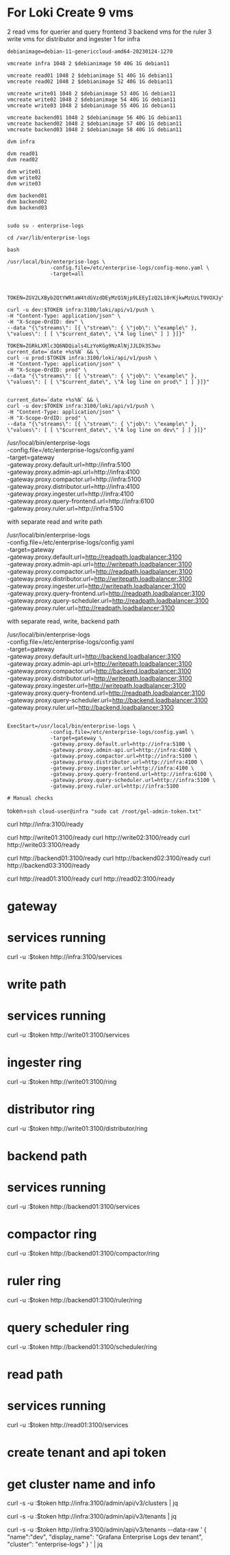 # For Loki Create 9 vms

2 read vms for querier and query frontend
3 backend vms for the ruler
3 write vms for distributor and ingester
1 for infra

```
debianimage=debian-11-genericcloud-amd64-20230124-1270

vmcreate infra 1048 2 $debianimage 50 40G 1G debian11

vmcreate read01 1048 2 $debianimage 51 40G 1G debian11
vmcreate read02 1048 2 $debianimage 52 40G 1G debian11

vmcreate write01 1048 2 $debianimage 53 40G 1G debian11
vmcreate write02 1048 2 $debianimage 54 40G 1G debian11
vmcreate write03 1048 2 $debianimage 55 40G 1G debian11

vmcreate backend01 1048 2 $debianimage 56 40G 1G debian11
vmcreate backend02 1048 2 $debianimage 57 40G 1G debian11
vmcreate backend03 1048 2 $debianimage 58 40G 1G debian11

dvm infra

dvm read01
dvm read02

dvm write01
dvm write02
dvm write03

dvm backend01
dvm backend02
dvm backend03
```




```

sudo su - enterprise-logs

cd /var/lib/enterprise-logs

bash

/usr/local/bin/enterprise-logs \
              -config.file=/etc/enterprise-logs/config-mono.yaml \
              -target=all


```



```

TOKEN=ZGV2LXByb2QtYWRtaW4tdGVzdDEyMzQ1Njp9LEEyIzQ2L10rKjkwMzUzLT9VOXJyYDA=

curl -u dev:$TOKEN infra:3100/loki/api/v1/push \
-H "Content-Type: application/json" \
-H "X-Scope-OrdID: dev" \
--data "{\"streams\": [{ \"stream\": { \"job\": \"example\" }, \"values\": [ [ \"$current_date\", \"A log line\" ] ] }]}"

TOKEN=ZGRkLXRlc3Q6NDQials4LzYoKGg9NzAlNjJJLDk3S3wu
current_date=`date +%s%N` && \
curl -u prod:$TOKEN infra:3100/loki/api/v1/push \
-H "Content-Type: application/json" \
-H "X-Scope-OrdID: prod" \
--data "{\"streams\": [{ \"stream\": { \"job\": \"example\" }, \"values\": [ [ \"$current_date\", \"A log line on prod\" ] ] }]}"


current_date=`date +%s%N` && \
curl -u dev:$TOKEN infra:3100/loki/api/v1/push \
-H "Content-Type: application/json" \
-H "X-Scope-OrdID: prod" \
--data "{\"streams\": [{ \"stream\": { \"job\": \"example\" }, \"values\": [ [ \"$current_date\", \"A log line on dev\" ] ] }]}"

```
/usr/local/bin/enterprise-logs \
              -config.file=/etc/enterprise-logs/config.yaml \
              -target=gateway \
              -gateway.proxy.default.url=http://infra:5100 \
              -gateway.proxy.admin-api.url=http://infra:4100 \
              -gateway.proxy.compactor.url=http://infra:5100 \
              -gateway.proxy.distributor.url=http://infra:4100 \
              -gateway.proxy.ingester.url=http://infra:4100 \
              -gateway.proxy.query-frontend.url=http://infra:6100 \
              -gateway.proxy.ruler.url=http://infra:5100


with separate read and write path

/usr/local/bin/enterprise-logs \
              -config.file=/etc/enterprise-logs/config.yaml \
              -target=gateway \
              -gateway.proxy.default.url=http://readpath.loadbalancer:3100 \
              -gateway.proxy.admin-api.url=http://writepath.loadbalancer:3100 \
              -gateway.proxy.compactor.url=http://readpath.loadbalancer:3100 \
              -gateway.proxy.distributor.url=http://writepath.loadbalancer:3100 \
              -gateway.proxy.ingester.url=http://writepath.loadbalancer:3100 \
              -gateway.proxy.query-frontend.url=http://readpath.loadbalancer:3100 \
              -gateway.proxy.query-scheduler.url=http://readpath.loadbalancer:3100 \
              -gateway.proxy.ruler.url=http://readpath.loadbalancer:3100


with separate read, write, backend path


/usr/local/bin/enterprise-logs \
              -config.file=/etc/enterprise-logs/config.yaml \
              -target=gateway \
              -gateway.proxy.default.url=http://backend.loadbalancer:3100 \
              -gateway.proxy.admin-api.url=http://writepath.loadbalancer:3100 \
              -gateway.proxy.compactor.url=http://backend.loadbalancer:3100 \
              -gateway.proxy.distributor.url=http://writepath.loadbalancer:3100 \
              -gateway.proxy.ingester.url=http://writepath.loadbalancer:3100 \
              -gateway.proxy.query-frontend.url=http://readpath.loadbalancer:3100 \
              -gateway.proxy.query-scheduler.url=http://backend.loadbalancer:3100 \
              -gateway.proxy.ruler.url=http://backend.loadbalancer:3100
```

ExecStart=/usr/local/bin/enterprise-logs \
              -config.file=/etc/enterprise-logs/config.yaml \
              -target=gateway \
              -gateway.proxy.default.url=http://infra:5100 \
              -gateway.proxy.admin-api.url=http://infra:4100 \
              -gateway.proxy.compactor.url=http://infra:5100 \
              -gateway.proxy.distributor.url=http://infra:4100 \
              -gateway.proxy.ingester.url=http://infra:4100 \
              -gateway.proxy.query-frontend.url=http://infra:6100 \
              -gateway.proxy.query-scheduler.url=http://infra:5100 \
              -gateway.proxy.ruler.url=http://infra:5100

# Manual checks

```

token=`ssh cloud-user@infra "sudo cat /root/gel-admin-token.txt"`

curl http://infra:3100/ready


curl http://write01:3100/ready
curl http://write02:3100/ready
curl http://write03:3100/ready

curl http://backend01:3100/ready
curl http://backend02:3100/ready
curl http://backend03:3100/ready

curl http://read01:3100/ready
curl http://read02:3100/ready

# ################
# gateway
# ################

# services running
curl -u :$token http://infra:3100/services

# ################
# write path
# ################

# services running
curl -u :$token http://write01:3100/services

# ingester ring
curl -u :$token http://write01:3100/ring

# distributor ring
curl -u :$token http://write01:3100/distributor/ring

# ################
# backend path
# ################

# services running
curl -u :$token http://backend01:3100/services

# compactor ring
curl -u :$token http://backend01:3100/compactor/ring

# ruler ring
curl -u :$token http://backend01:3100/ruler/ring

# query scheduler ring
curl -u :$token http://backend01:3100/scheduler/ring

# ################
# read path
# ################

# services running
curl -u :$token http://read01:3100/services



# ################
# create tenant and api token
# ################

# get cluster name and info
curl -s -u :$token http://infra:3100/admin/api/v3/clusters | jq

curl -s -u :$token http://infra:3100/admin/api/v3/tenants | jq

curl -s -u :$token http://infra:3100/admin/api/v3/tenants --data-raw '
    {
        "name":"dev",
        "display_name": "Grafana Enterprise Logs dev tenant",
        "cluster": "enterprise-logs"
    }
' | jq
```